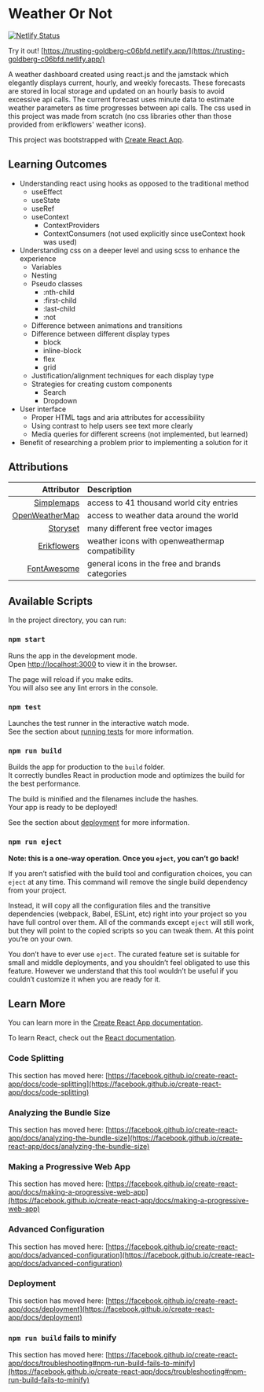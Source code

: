 # Weather Or Not


[![Netlify Status](https://api.netlify.com/api/v1/badges/ad5270f6-de72-4a7e-a749-ede6d352b2ac/deploy-status)](https://app.netlify.com/sites/trusting-goldberg-c06bfd/deploys)

Try it out! [https://trusting-goldberg-c06bfd.netlify.app/](https://trusting-goldberg-c06bfd.netlify.app/)

A weather dashboard created using react.js and the jamstack which elegantly displays current, hourly, and weekly forecasts. These forecasts are stored in local storage and updated on an hourly basis to avoid excessive api calls. The current forecast uses minute data to estimate weather parameters as time progresses between api calls. The css used in this project was made from scratch (no css libraries other than those provided from erikflowers' weather icons).

This project was bootstrapped with [Create React App](https://github.com/facebook/create-react-app).

## Learning Outcomes

- Understanding react using hooks as opposed to the traditional method
    - useEffect
    - useState
    - useRef
    - useContext
        - ContextProviders
        - ContextConsumers (not used explicitly since useContext hook was used)
- Understanding css on a deeper level and using scss to enhance the experience
    - Variables
    - Nesting
    - Pseudo classes
        - :nth-child
        - :first-child
        - :last-child
        - :not
    - Difference between animations and transitions
    - Difference between different display types
        - block
        - inline-block
        - flex
        - grid
    - Justification/alignment techniques for each display type
    - Strategies for creating custom components
        - Search
        - Dropdown
- User interface
    - Proper HTML tags and aria attributes for accessibility
    - Using contrast to help users see text more clearly
    - Media queries for different screens (not implemented, but learned)
- Benefit of researching a problem prior to implementing a solution for it

## Attributions

| Attributor                                                 | Description                                     |
|-----------------------------------------------------------:|:------------------------------------------------|
| [Simplemaps](https://simplemaps.com/data/world-cities)     | access to 41 thousand world city entries        |
| [OpenWeatherMap](https://openweathermap.org)               | access to weather data around the world         |
| [Storyset](https://storyset.com)                           | many different free vector images               |
| [Erikflowers](https://erikflowers.github.io/weather-icons) | weather icons with openweathermap compatibility |
| [FontAwesome](https://fontawesome.com)                     | general icons in the free and brands categories |

## Available Scripts

In the project directory, you can run:

### `npm start`

Runs the app in the development mode.\
Open [http://localhost:3000](http://localhost:3000) to view it in the browser.

The page will reload if you make edits.\
You will also see any lint errors in the console.

### `npm test`

Launches the test runner in the interactive watch mode.\
See the section about [running tests](https://facebook.github.io/create-react-app/docs/running-tests) for more information.

### `npm run build`

Builds the app for production to the `build` folder.\
It correctly bundles React in production mode and optimizes the build for the best performance.

The build is minified and the filenames include the hashes.\
Your app is ready to be deployed!

See the section about [deployment](https://facebook.github.io/create-react-app/docs/deployment) for more information.

### `npm run eject`

**Note: this is a one-way operation. Once you `eject`, you can’t go back!**

If you aren’t satisfied with the build tool and configuration choices, you can `eject` at any time. This command will remove the single build dependency from your project.

Instead, it will copy all the configuration files and the transitive dependencies (webpack, Babel, ESLint, etc) right into your project so you have full control over them. All of the commands except `eject` will still work, but they will point to the copied scripts so you can tweak them. At this point you’re on your own.

You don’t have to ever use `eject`. The curated feature set is suitable for small and middle deployments, and you shouldn’t feel obligated to use this feature. However we understand that this tool wouldn’t be useful if you couldn’t customize it when you are ready for it.

## Learn More

You can learn more in the [Create React App documentation](https://facebook.github.io/create-react-app/docs/getting-started).

To learn React, check out the [React documentation](https://reactjs.org/).

### Code Splitting

This section has moved here: [https://facebook.github.io/create-react-app/docs/code-splitting](https://facebook.github.io/create-react-app/docs/code-splitting)

### Analyzing the Bundle Size

This section has moved here: [https://facebook.github.io/create-react-app/docs/analyzing-the-bundle-size](https://facebook.github.io/create-react-app/docs/analyzing-the-bundle-size)

### Making a Progressive Web App

This section has moved here: [https://facebook.github.io/create-react-app/docs/making-a-progressive-web-app](https://facebook.github.io/create-react-app/docs/making-a-progressive-web-app)

### Advanced Configuration

This section has moved here: [https://facebook.github.io/create-react-app/docs/advanced-configuration](https://facebook.github.io/create-react-app/docs/advanced-configuration)

### Deployment

This section has moved here: [https://facebook.github.io/create-react-app/docs/deployment](https://facebook.github.io/create-react-app/docs/deployment)

### `npm run build` fails to minify

This section has moved here: [https://facebook.github.io/create-react-app/docs/troubleshooting#npm-run-build-fails-to-minify](https://facebook.github.io/create-react-app/docs/troubleshooting#npm-run-build-fails-to-minify)
